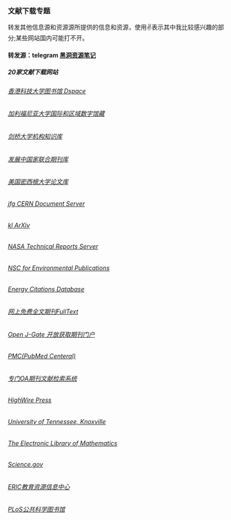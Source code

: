 ### 文献下载专题
转发其他信息源和资源源所提供的信息和资源，使用✌表示其中我比较感兴趣的部分;某些网站国内可能打不开。

#### 转发源：telegram [黑洞资源笔记](https://t.me/tieliu)
##### 20家文献下载网站
###### [香港科技大学图书馆 Dspace](http://t.cn/hbiSch)
###### [加利福尼亚大学国际和区域数字馆藏](http://t.cn/RLSMRUz)
###### [剑桥大学机构知识库](http://t.cn/hGZdGi)
###### [发展中国家联合期刊库](http://t.cn/hGZskj)
###### [美国密西根大学论文库](http://t.cn/RcQEiTs)
###### [jfg CERN Document Server](http://t.cn/aEKhTb)
###### [kl ArXiv](http://t.cn/Ev33NSu)
###### [NASA Technical Reports Server](http://t.cn/zYksnVP)
###### [NSC for Environmental Publications](http://t.cn/hGm0hi)
###### [Energy Citations Database](http://t.cn/hbe535)
###### [网上免费全文期刊FullText](http://t.cn/hGZdob)
###### [Open J-Gate 开放获取期刊门户](http://t.cn/hGnWiq)
###### [PMC(PubMed Centeral)](http://t.cn/hGWryd)
###### [专门OA期刊文献检索系统](http://t.cn/hOpxw)
###### [HighWire Press](http://t.cn/hGZd0I)
###### [University of Tennessee, Knoxville](http://t.cn/aEKL3w)
###### [The Electronic Library of Mathematics](http://t.cn/hGwtjP)
###### [Science.gov](http://t.cn/hGZdTm)
###### [ERIC教育资源信息中心](http://t.cn/7VGYW)
###### [PLoS公共科学图书馆](http://t.cn/hGWf4)
